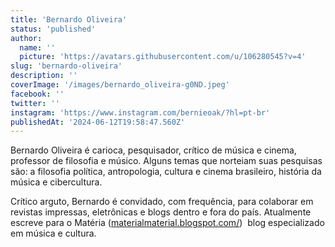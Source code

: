 ```yaml
---
title: 'Bernardo Oliveira'
status: 'published'
author:
  name: ''
  picture: 'https://avatars.githubusercontent.com/u/106280545?v=4'
slug: 'bernardo-oliveira'
description: ''
coverImage: '/images/bernardo_oliveira-g0ND.jpeg'
facebook: ''
twitter: ''
instagram: 'https://www.instagram.com/bernieoak/?hl=pt-br'
publishedAt: '2024-06-12T19:58:47.560Z'
---
```


Bernardo Oliveira é carioca, pesquisador, crítico de música e cinema, professor de filosofia e músico. Alguns temas que norteiam suas pesquisas são: a filosofia política, antropologia, cultura e cinema brasileiro, história da música e cibercultura.

Crítico arguto, Bernardo é convidado, com frequência, para colaborar em revistas impressas, eletrônicas e blogs dentro e fora do país. Atualmente escreve para o Matéria ([materialmaterial.blogspot.com/](https://exit.sc/?url=http%3A%2F%2Fmaterialmaterial.blogspot.com%2F))  blog especializado em música e cultura.